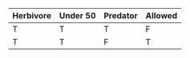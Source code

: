 | Herbivore | Under 50 | Predator | Allowed |
| --------- | -------- | -------- | ------- |
| T         | T        | T        | F       |
| T         | T        | F        | T       |
